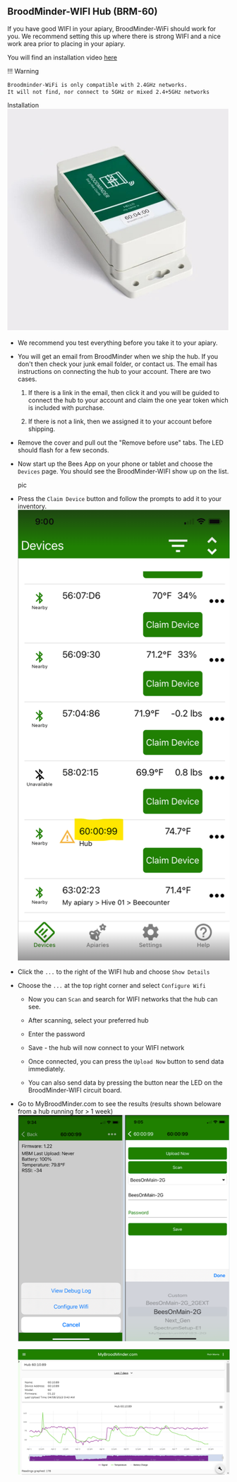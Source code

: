 
## BroodMinder-WIFI Hub (BRM-60)

If you have good WIFI in your apiary, BroodMinder-WiFi should work for you.
We recommend setting this up where there is strong WIFI and a nice work area prior to placing in your apiary.

You will find an installation video [here](https://youtu.be/10jw51jqmT0)

!!! Warning

    Broodminder-WiFi is only compatible with 2.4GHz networks. 
    It will not find, nor connect to 5GHz or mixed 2.4+5GHz networks


Installation![Wifi](../assets/60_hubs.assets/WIFI_Hub.jpg)

- We recommend you test everything before you take it to your apiary.

- You will get an email from BroodMinder when we ship the hub. If you don't then check your junk email folder, or contact us. The email has instructions on connecting the hub to your account. There are two cases.

  1. If there is a link in the email, then click it and you will be guided to connect the hub to your account and claim the one year token which is included with purchase.

  2. If there is not a link, then we assigned it to your account before shipping. 

- Remove the cover and pull out the "Remove before use" tabs. The LED should flash for a few seconds.

- Now start up the Bees App on your phone or tablet and choose the `Devices` page. You should see the BroodMinder-WIFI show up on the list. 

  pic

- Press the `Claim Device` button and follow the prompts to add it to your inventory.
![image-20230408093307902](../assets/60_hubs.assets/image-20230408093307902.png#mediumImg)
  

- Click the `...` to the right of the WIFI hub and choose `Show Details`

- Choose the `...` at the top right corner and select `Configure Wifi`

  - Now you can `Scan` and search for WIFI networks that the hub can see.

  - After scanning, select your preferred hub

  - Enter the password

  - Save - the hub will now connect to your WIFI network

  - Once connected, you can press the `Upload Now` button to send data immediately.

  - You can also send data by pressing the button near the LED on the BroodMinder-WIFI circuit board.

    

- Go to MyBroodMinder.com to see the results (results shown beloware from a hub running for > 1 week)![image-20230408093827071](../assets/60_hubs.assets/image-20230408093827071.png)

  ![image-20230408094805586](../assets/60_hubs.assets/image-20230408094805586.png)

  